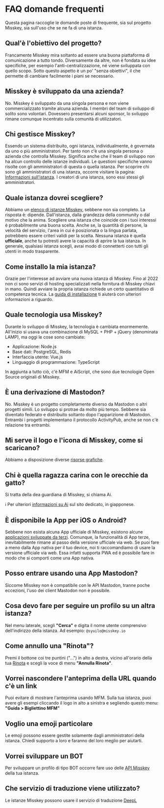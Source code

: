 # FAQ domande frequenti

Questa pagina raccoglie le domande poste di frequente, sia sul progetto Misskey, sia sull'uso che se ne fa di una istanza.

## Qual'è l'obiettivo del progetto?

Francamente Misskey mira soltanto ad essere una buona piattaforma di comunicazione a tutto tondo. Diversamente da altre, non è fondata su idee specifiche, per esempio l'anti-centralizzazione, né viene sviluppata con quello scopo. Sotto questo aspetto è un po' "senza obiettivi", il che permette di cambiare facilmente i piani se necessario.

<!-- TODO: ここにロードマップへのリンク (link alla roadamap) -->

## Misskey è sviluppato da una azienda?

No. Misskey è sviluppato da una singola persona e non viene commercializzato tramite alcuna azienda. I membri del team di sviluppo di solito sono volontari. Dovessero presentarsi alcuni sponsor, lo sviluppo rimane comunque incentrato sulla comunità di utilizzatori.

## Chi gestisce Misskey?

Essendo un sistema distribuito, ogni istanza, individualmente, è governata da uno o più amministratori.
Per tanto non c'è una singola persona o azienda che controlla Misskey. Significa anche che il team di sviluppo non ha alcun controllo delle istanze individuali. Le questioni specifiche vanno risolte con gli amministratori di questa o quella istanza. Per scoprire chi sono gli amministratori di una istanza, occorre visitare la pagina: [Informazioni sull'istanza](/about).
I creatori di una istanza, sono essi stessi gli amministratori.

## Quale istanza dovrei scegliere?

Abbiamo un [elenco di istanze Misskey](../instances.md), sebbene non sia completo.
La risposta è: dipende. Dall'istanza, dalla grandezza della community o dal motivo che la anima.
Scegliere una istanza che coincide con i tuoi interessi è probabilmente una buona scelta.
Anche se, la quantità di persone, la velocità del servizio, l'area in cui è posizionata o la lingua parlata, potrebbero essere criteri validi per la scelta.
Nessuna istanza è quella **ufficiale**, anche tu potresti avere la capacità di aprire la tua istanza.
In generale, qualsiasi istanza scegli, avrai modo di connetterti con tutti gli utenti in modo trasparente.

## Come installo la mia istanza?

Grazie per l'interesse ad avviare una nuova istanza di Misskey. Fino al 2022 non ci sono servizi di hosting specializzati nella fornitura di Misskey chiavi in mano. Quindi avviare la propria istanza richiede un certo quantitativo di competenza tecnica. La [guida di installazione](./install.md) ti aiuterà con ulteriori informazioni a riguardo.

## Quale tecnologia usa Misskey?

Durante lo sviluppo di Misskey, la tecnologia è cambiata enormemente. All'inizio si usava una combinazione di MySQL + PHP + jQuery (denominata LAMP), ma oggi le cose sono cambiate:

- Applicazione: Node.js
- Base dati: PostgreSQL, Redis
- Interfaccia utente: Vue.js
- Linguaggio di programmazione: TypeScript

In aggiunta a tutto ciò, c'è MFM e AiScript, che sono due tecnologie Open Source originali di Misskey.

## È una derivazione di Mastodon?

No. Misskey è un progetto completamente diverso da Mastodon o altri progetti simili. Lo sviluppo si protrae da molto più tempo. Sebbene sia diventato federato e distribuito soltanto dopo l'apparizione di Mastodon. Entrambi i progetti implementano il protocollo ActivityPub, anche se non c'è relazione tra entrambi.

## Mi serve il logo e l'icona di Misskey, come si scaricano?

Abbiamo a disposizione diverse [risorse grafiche](../appendix/assets.html).

## Chi è quella ragazza carina con le orecchie da gatto?

Si tratta della dea guardiana di Misskey, si chiama Ai.

<div class="info">ℹ️ Per ulteriori <a href="https://xn--931a.moe/" target="_blank">informazioni su Ai</a> sul sito dedicato, in giapponese.</div>

## È disponibile la App per iOS o Android?

Sebbene non esista alcuna App ufficiale di Misskey, esistono alcune [applicazioni sviluppate da terzi](./apps). Comunque, la funzionalità di App terze, inevitabilmente rimane al passo della versione ufficiale via web. Se puoi fare a meno dalla App nativa per il tuo device, noi ti raccomandiamo di usare la versione ufficiale via web. Essa infatti supporta PWA ed è possibile fare in modo che si comporti come una App nativa. <!-- TODO: Manca il link alla PWA -->

## Posso entrare usando una App Mastodon?

Siccome Misskey non è compatibile con le API Mastodon, tranne poche eccezioni, l'uso dei client Mastodon non è possibile.

## Cosa devo fare per seguire un profilo su un altra istanza?

Nel menu laterale, scegli **"Cerca"** e digita il nome utente comprensivo dell'indirizzo della istanza. Ad esempio: `@syuilo@misskey.io`

## Come annullo una "Rinota"?

Premi il bottone coi tre puntini ("...") in alto a destra, vicino all'orario della tua [Rinota](../features/note#renote) e scegli la voce di menu **"Annulla Rinota"**.

## Vorrei nascondere l'anteprima della URL quando c'è un link

Puoi evitare di mostrare l'anteprima usando MFM. Sulla tua istanza, puoi avere gli esempi cliccando il logo in alto a sinistra e segliendo questo menu: **"Guida > Bigliettino MFM"**

## Voglio una emoji particolare

Le emoji possono essere gestite solamente dagli amministratori della istanza. Chiedi supporto a loro e faranno del loro meglio per aiutarti.

## Vorrei sviluppare un BOT

Per sviluppare un profilo di tipo BOT occorre fare uso delle [API Misskey](../docs/api) della tua istanza.

## Che servizio di traduzione viene utilizzato?

Le istanze Misskey possono usare il servizio di traduzione [DeepL](https://www.deepl.com/)

